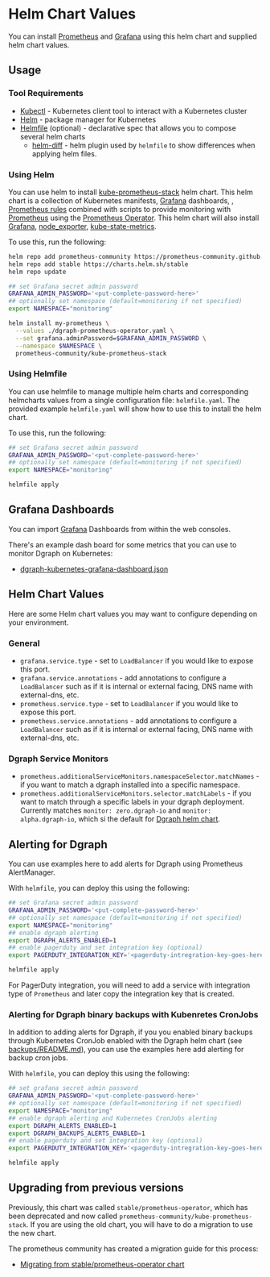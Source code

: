 # Helm Chart Values

You can install [Prometheus](https://prometheus.io/) and [Grafana](https://grafana.com/) using this helm chart and supplied helm chart values.

## Usage

### Tool Requirements

* [Kubectl](https://kubernetes.io/docs/tasks/tools/install-kubectl/) - Kubernetes client tool to interact with a Kubernetes cluster
* [Helm](https://helm.sh/) - package manager for Kubernetes
* [Helmfile](https://github.com/roboll/helmfile#installation) (optional) - declarative spec that allows you to compose several helm charts
  * [helm-diff](https://github.com/databus23/helm-diff) - helm plugin used by `helmfile` to show differences when applying helm files.

### Using Helm

You can use helm to install [kube-prometheus-stack](https://github.com/prometheus-operator/kube-prometheus) helm chart. This helm chart is a collection of Kubernetes manifests, [Grafana](http://grafana.com/) dashboards, , [Prometheus rules](https://prometheus.io/docs/prometheus/latest/configuration/recording_rules/) combined with scripts to provide monitoring with [Prometheus](https://prometheus.io/) using the [Prometheus Operator](https://github.com/prometheus-operator/prometheus-operator).  This helm chart will also install [Grafana](http://grafana.com/), [node_exporter](https://github.com/prometheus/node_exporter), [kube-state-metrics](https://github.com/kubernetes/kube-state-metrics).

To use this, run the following:

```bash
helm repo add prometheus-community https://prometheus-community.github.io/helm-charts
helm repo add stable https://charts.helm.sh/stable
helm repo update

## set Grafana secret admin password
GRAFANA_ADMIN_PASSWORD='<put-complete-password-here>'
## optionally set namespace (default=monitoring if not specified)
export NAMESPACE="monitoring"

helm install my-prometheus \
  --values ./dgraph-prometheus-operator.yaml \
  --set grafana.adminPassword=$GRAFANA_ADMIN_PASSWORD \
  --namespace $NAMESPACE \
  prometheus-community/kube-prometheus-stack
```

### Using Helmfile

You can use helmfile to manage multiple helm charts and corresponding helmcharts values from a single configuration file: `helmfile.yaml`.  The provided example `helmfile.yaml` will show how to use this to install the helm chart.  

To use this, run the following:

```bash
## set Grafana secret admin password
GRAFANA_ADMIN_PASSWORD='<put-complete-password-here>'
## optionally set namespace (default=monitoring if not specified)
export NAMESPACE="monitoring"

helmfile apply
```

## Grafana Dashboards

You can import [Grafana](https://grafana.com/) Dashboards from within the web consoles.  

There's an example dash board for some metrics that you can use to monitor Dgraph on Kubernetes:

* [dgraph-kubernetes-grafana-dashboard.json](../../grafana/dgraph-kubernetes-grafana-dashboard.json)

## Helm Chart Values

Here are some Helm chart values you may want to configure depending on your environment.

### General

* `grafana.service.type` - set to `LoadBalancer` if you would like to expose this port.
* `grafana.service.annotations` - add annotations to configure a `LoadBalancer` such as if it is internal or external facing, DNS name with external-dns, etc.
* `prometheus.service.type` - set to `LoadBalancer` if you would like to expose this port.
* `prometheus.service.annotations` - add annotations to configure a `LoadBalancer` such as if it is internal or external facing, DNS name with external-dns, etc.

### Dgraph Service Monitors

* `prometheus.additionalServiceMonitors.namespaceSelector.matchNames` - if you want to match a dgraph installed into a specific namespace.
* `prometheus.additionalServiceMonitors.selector.matchLabels` - if you want to match through a specific labels in your dgraph deployment.  Currently matches `monitor: zero.dgraph-io` and `monitor: alpha.dgraph-io`, which si the default for [Dgraph helm chart](https://github.com/dgraph-io/charts).


## Alerting for Dgraph

You can use examples here to add alerts for Dgraph using Prometheus AlertManager.

With `helmfile`, you can deploy this using the following:

```bash
## set Grafana secret admin password
GRAFANA_ADMIN_PASSWORD='<put-complete-password-here>'
## optionally set namespace (default=monitoring if not specified)
export NAMESPACE="monitoring"
## enable dgraph alerting
export DGRAPH_ALERTS_ENABLED=1
## enable pagerduty and set integration key (optional)
export PAGERDUTY_INTEGRATION_KEY='<pagerduty-intregration-key-goes-here>'

helmfile apply
```

For PagerDuty integration, you will need to add a service with integration type of `Prometheus` and later copy the integration key that is created.

### Alerting for Dgraph binary backups with Kubenretes CronJobs

In addition to adding alerts for Dgraph, if you you enabled binary backups through Kubernetes CronJob enabled with the Dgraph helm chart (see [backups/README.md](../backups/README.md)), you can use the examples here add alerting for backup cron jobs.

With `helmfile`, you can deploy this using the following:

```bash
## set grafana secret admin password
GRAFANA_ADMIN_PASSWORD='<put-complete-password-here>'
## optionally set namespace (default=monitoring if not specified)
export NAMESPACE="monitoring"
## enable dgraph alerting and Kubernetes CronJobs alerting
export DGRAPH_ALERTS_ENABLED=1
export DGRAPH_BACKUPS_ALERTS_ENABLED=1
## enable pagerduty and set integration key (optional)
export PAGERDUTY_INTEGRATION_KEY='<pagerduty-intregration-key-goes-here>'

helmfile apply
```

## Upgrading from previous versions

Previously, this chart was called `stable/prometheus-operator`, which has been deprecated and now called `prometheus-community/kube-prometheus-stack`. If you are using the old chart, you will have to do a migration to use the new chart.

The prometheus community has created a migration guide for this process:

* [Migrating from stable/prometheus-operator chart](https://github.com/prometheus-community/helm-charts/blob/main/charts/kube-prometheus-stack/README.md#migrating-from-stableprometheus-operator-chart)
